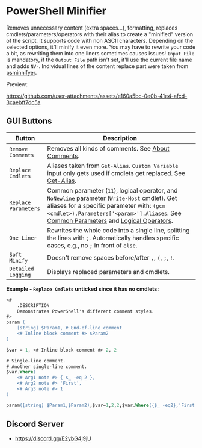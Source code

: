 # PowerShell Minifier

Removes unnecessary content (extra spaces...), formatting, replaces cmdlets/parameters/operators with their alias to create a "minified" version of the script. It supports code with non ASCII characters. Depending on the selected options, it'll minify it even more. You may have to rewrite your code a bit, as rewriting them into one liners sometimes causes issues! `Input File` is mandatory, if the `Output File` path isn't set, it'll use the current file name and adds `NV-`. Individual lines of the content replace part were taken from [psminnifyer](https://github.com/steve02081504/psminnifyer/blob/master/psminnifyer.ps1).

Preview:

https://github.com/user-attachments/assets/e160a5bc-0e0b-41e4-afcd-3caebff7dc5a

## GUI Buttons
| Button             | Description                                                                                                                                                                                                                   |
|--------------------|-------------------------------------------------------------------------------------------------------------------------------------------------------------------------------------------------------------------------------|
| `Remove Comments`  | Removes all kinds of comments. See [About Comments](https://github.com/5noxi/PowerShell-Docs/blob/main/reference/7.5/Microsoft.PowerShell.Core/About/about_Comments.md).                                                  |
| `Replace Cmdlets`  | Aliases taken from `Get-Alias`. `Custom Variable` input only gets used if cmdlets get replaced. See [Get-Alias](https://github.com/5noxi/PowerShell-Docs/blob/main/reference/7.5/Microsoft.PowerShell.Utility/Get-Alias.md). |
| `Replace Parameters` | Common parameter (`11`), logical operator, and `NoNewline` parameter (`Write-Host` cmdlet). Get aliases for a specific parameter with: `(gcm <cmdlet>).Parameters['<param>'].Aliases`. See [Common Parameters](https://github.com/5noxi/PowerShell-Docs/blob/main/reference/7.5/Microsoft.PowerShell.Core/About/about_CommonParameters.md) and [Logical Operators](https://github.com/5noxi/PowerShell-Docs/blob/main/reference/7.5/Microsoft.PowerShell.Core/About/about_Logical_Operators.md). |
| `One Liner`        | Rewrites the whole code into a single line, splitting the lines with `;`. Automatically handles specific cases, e.g., no `;` in front of `else`.                                                                           |
| `Soft Minify`      | Doesn't remove spaces before/after `,`, `(`, `;`, `!`.                                                                                                                                |
| `Detailed Logging` | Displays replaced parameters and cmdlets.                                                                                                                                                                                    |


__Example - `Replace Cmdlets` unticked since it has no cmdlets:__
```ps
<#
    .DESCRIPTION
    Demonstrates PowerShell's different comment styles.
#>
param (
    [string] $Param1, # End-of-line comment
    <# Inline block comment #> $Param2
)

$var = 1, <# Inline block comment #> 2, 2

# Single-line comment.
# Another single-line comment.
$var.Where(
    <# Arg1 note #> { $_ -eq 2 },
    <# Arg2 note #> 'First',
    <# Arg3 note #> 1
)
```
```ps
param([string] $Param1,$Param2);$var=1,2,2;$var.Where({$_ -eq2},'First',1)
```

 ## Discord Server 
- https://discord.gg/E2ybG4j9jU
